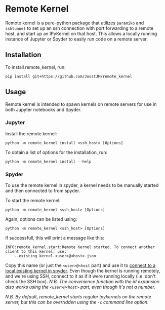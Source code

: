 # Remote Kernel
Remote kernel is a pure-python package that utilizes `paramiko`
and `sshtunnel` to set up an ssh connection with port forwarding 
to a remote host, and start up an IPyKernel on that host.
This allows a locally running instance of Jupyter or Spyder to easily
run code on a remote server.

## Installation

To install remote_kernel, run: 

`pip install git+https://github.com/JoostJM/remote_kernel`

## Usage

Remote kernel is intended to spawn kernels on remote servers
for use in both Jupyter notebooks and Spyder.

### Jupyter

Install the remote kernel:

`python -m remote_kernel install <ssh_host> [Options]`

To obtain a list of options for the installation, run:

`python -m remote_kernel install --help`

### Spyder

To use the remote kernel in spyder, a kernel needs to be
manually started and then connected to from spyder.

To start the remote kernel:

`python -m remote_kernel <ssh_host> [Options]`

Again, options can be listed using:

`python -m remote_kernel <ssh_host> [Options]`

If successfull, this will print a message like this:

```
INFO:remote_kernel.start:Remote Kernel started. To connect another client to this kernel, use:
	--existing kernel-<user>@<host>.json
```

Copy this name (or just the `<user>@<host` part) and use it
to [connect to a local existing kernel in spyder](https://docs.spyder-ide.org/ipythonconsole.html#connect-to-an-external-kernel).
Even though the kernel is running remotely, and we're using SSH, 
connect to it as if it were running locally (i.e. don't check the SSH box).
*N.B. The convenience function with the id expansion also works using
the `<user>@<host>` part, even though it's not a number.*

*N.B. By default, remote_kernel starts regular ipykernels on the remote
server, but this can be overridden using the `-c` command line option.*
